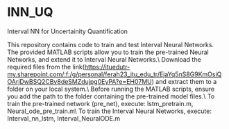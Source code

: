 # INN_UQ
Interval NN for Uncertainity Quantification

This repository contains code to train and test Interval Neural Networks. The provided MATLAB scripts allow you to train the pre-trained Neural Networks, and extend it to Interval Neural Networks.\\
Download the required files from the link(https://ituedutr-my.sharepoint.com/:f:/g/personal/ferah23_itu_edu_tr/EjaYq5nS8G9KmOsiQOArjDwBSQ2CBv8deSMZdujpg0EyPA?e=EH07MU) and extract them to a folder on your local system.\\
Before running the MATLAB scripts, ensure you add the path to the folder containing the pre-trained model files.\\
To train the pre-trained network (pre_net), execute: lstm_pretrain.m, Neural_ode_pre_train.m\\
To train the Interval Neural Networks, execute: Interval_nn_lstm, Interval_NeuralODE.m


